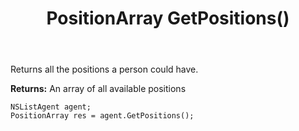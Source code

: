 ﻿---
uid: crmscript_ref_NSListAgent_GetPositions
title: PositionArray GetPositions()
intellisense: NSListAgent.GetPositions
keywords: NSListAgent, GetPositions
so.topic: reference
---

Returns all the positions a person could have.


**Returns:** An array of all available positions

```crmscript
NSListAgent agent;
PositionArray res = agent.GetPositions();
```

